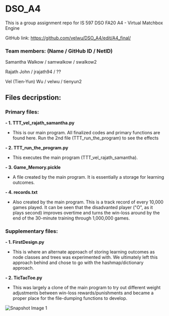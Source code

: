 # DSO_A4
This is a group assignment repo for IS 597 DSO FA20 A4 - Virtual Matchbox Engine

GitHub link: https://github.com/velwu/DSO_A4/edit/A4_final/

### Team members: (Name / GitHub ID / NetID)
Samantha Walkow / samwalkow / swalkow2

Rajath John / jrajath94 / ??

Vel (Tien-Yun) Wu / velwu / tienyun2

## Files decripstion:
### Primary files:
**- 1. TTT_vel_rajath_samantha.py**
  - This is our main program. All finalized codes and primary functions are found here. Run the 2nd file (TTT_run_the_program) to see the effects

**- 2. TTT_run_the_program.py**
  - This executes the main program (TTT_vel_rajath_samantha).
    
**- 3. Game_Memory.pickle**
  - A file created by the main program. It is essentially a storage for learning outcomes.

**- 4. records.txt**
  - Also created by the main program. This is a track record of every 10,000 games played. It can be seen that the disadvanted player ("O", as it plays second) improves overtime and turns the win-loss around by the end of the 30-minute training through 1,000,000 games.
    
### Supplementary files:
**- 1. FirstDesign.py**
  - This is where an alternate approach of storing learning outcomes as node classes and trees was experimented with. We ultimately left this approach behind and chose to go with the hashmap/dictionary approach.
    
**- 2. TicTacToe.py**
  - This was largely a clone of the main program to try out different weight adjustments between win-loss rewards/punishments and became a proper place for the file-dumping functions to develop.


![Snapshot Image 1](https://github.com/velwu/DSO_A4/blob/master/TTT_image_for_fun.jpg)
